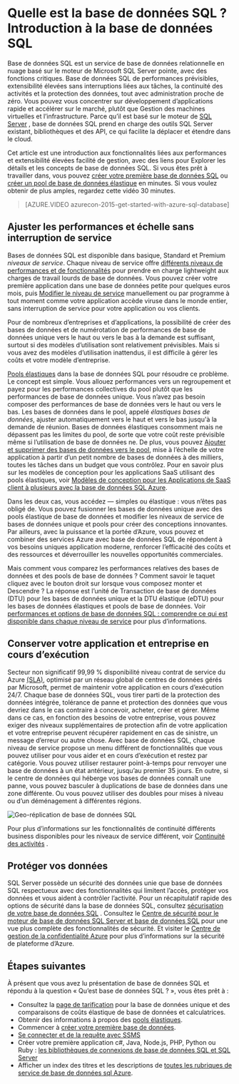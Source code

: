 <properties
    pageTitle="Quelle est la base de données SQL ? Introduction à la base de données SQL | Microsoft Azure"
    description="Obtenir une présentation de base de données SQL : détails techniques et fonctionnalités de Microsoft relationnelles base de données système de gestion (SGBDR) dans le cloud."
    keywords="Introduction à sql, Introduction à sql, quelle est la base de données sql"
    services="sql-database"
    documentationCenter=""
    authors="shontnew"
    manager="jhubbard"
    editor="cgronlun"/>

<tags
   ms.service="sql-database"
   ms.devlang="na"
   ms.topic="get-started-article"
   ms.tgt_pltfrm="na"
   ms.workload="data-management"
   ms.date="08/16/2016"
   ms.author="shkurhek"/>

# <a name="what-is-sql-database-introduction-to-sql-database"></a>Quelle est la base de données SQL ? Introduction à la base de données SQL

Base de données SQL est un service de base de données relationnelle en nuage basé sur le moteur de Microsoft SQL Server pointe, avec des fonctions critiques. Base de données SQL de performances prévisibles, extensibilité élevées sans interruptions liées aux tâches, la continuité des activités et la protection des données, tout avec administration proche de zéro. Vous pouvez vous concentrer sur développement d’applications rapide et accélérer sur le marché, plutôt que Gestion des machines virtuelles et l’infrastructure. Parce qu’il est basé sur le moteur de [SQL Server](https://msdn.microsoft.com/library/bb545450.aspx) , base de données SQL prend en charge des outils SQL Server existant, bibliothèques et des API, ce qui facilite la déplacer et étendre dans le cloud.

Cet article est une introduction aux fonctionnalités liées aux performances et extensibilité élevées facilité de gestion, avec des liens pour Explorer les détails et les concepts de base de données SQL. Si vous êtes prêt à travailler dans, vous pouvez [créer votre première base de données SQL](sql-database-get-started.md) ou [créer un pool de base de données élastique](sql-database-elastic-pool-create-portal.md) en minutes. Si vous voulez obtenir de plus amples, regardez cette vidéo 30 minutes.

> [AZURE.VIDEO azurecon-2015-get-started-with-azure-sql-database]

## <a name="adjust-performance-and-scale-without-downtime"></a>Ajuster les performances et échelle sans interruption de service

Bases de données SQL est disponible dans basique, Standard et Premium *niveaux de service*. Chaque niveau de service offre [différents niveaux de performances et de fonctionnalités](sql-database-service-tiers.md) pour prendre en charge lightweight aux charges de travail lourds de base de données. Vous pouvez créer votre première application dans une base de données petite pour quelques euros mois, puis [Modifier le niveau de service](sql-database-scale-up.md) manuellement ou par programme à tout moment comme votre application accède viruse dans le monde entier, sans interruption de service pour votre application ou vos clients.

Pour de nombreux d’entreprises et d’applications, la possibilité de créer des bases de données et de numérotation de performances de base de données unique vers le haut ou vers le bas à la demande est suffisant, surtout si des modèles d’utilisation sont relativement prévisibles. Mais si vous avez des modèles d’utilisation inattendus, il est difficile à gérer les coûts et votre modèle d’entreprise.

[Pools élastiques](sql-database-elastic-pool.md) dans la base de données SQL pour résoudre ce problème. Le concept est simple. Vous allouez performances vers un regroupement et payez pour les performances collectives du pool plutôt que les performances de base de données unique. Vous n’avez pas besoin composer des performances de base de données vers le haut ou vers le bas. Les bases de données dans le pool, appelé *élastiques bases de données*, ajuster automatiquement vers le haut et vers le bas jusqu'à la demande de réunion. Bases de données élastiques consomment mais ne dépassent pas les limites du pool, de sorte que votre coût reste prévisible même si l’utilisation de base de données ne. De plus, vous pouvez [Ajouter et supprimer des bases de données vers le pool](sql-database-elastic-pool-manage-portal.md), mise à l’échelle de votre application à partir d’un petit nombre de bases de données à des milliers, toutes les tâches dans un budget que vous contrôlez. Pour en savoir plus sur les modèles de conception pour les applications SaaS utilisant des pools élastiques, voir [Modèles de conception pour les Applications de SaaS client à plusieurs avec la base de données SQL Azure](sql-database-design-patterns-multi-tenancy-saas-applications.md).

Dans les deux cas, vous accédez — simples ou élastique : vous n’êtes pas obligé de. Vous pouvez fusionner les bases de données unique avec des pools élastique de base de données et modifier les niveaux de service de bases de données unique et pools pour créer des conceptions innovantes. Par ailleurs, avec la puissance et la portée d’Azure, vous pouvez et combiner des services Azure avec base de données SQL de répondent à vos besoins uniques application moderne, renforcer l’efficacité des coûts et des ressources et déverrouiller les nouvelles opportunités commerciales.

Mais comment vous comparez les performances relatives des bases de données et des pools de base de données ? Comment savoir le taquet cliquez avec le bouton droit sur lorsque vous composez monter et Descendre ? La réponse est l’unité de Transaction de base de données (DTU) pour les bases de données unique et la DTU élastique (eDTU) pour les bases de données élastiques et pools de base de données. Voir [performances et options de base de données SQL : comprendre ce qui est disponible dans chaque niveau de service](sql-database-service-tiers.md) pour plus d’informations.

## <a name="keep-your-app-and-business-running"></a>Conserver votre application et entreprise en cours d’exécution

Secteur non significatif 99,99 % disponibilité niveau contrat de service du Azure [(SLA)](http://azure.microsoft.com/support/legal/sla/), optimisé par un réseau global de centres de données gérés par Microsoft, permet de maintenir votre application en cours d’exécution 24/7. Chaque base de données SQL, vous tirer parti de la protection des données intégrée, tolérance de panne et protection des données que vous devriez dans le cas contraire à concevoir, acheter, créer et gérer. Même dans ce cas, en fonction des besoins de votre entreprise, vous pouvez exiger des niveaux supplémentaires de protection afin de votre application et votre entreprise peuvent récupérer rapidement en cas de sinistre, un message d’erreur ou autre chose. Avec base de données SQL, chaque niveau de service propose un menu différent de fonctionnalités que vous pouvez utiliser pour vous aider et en cours d’exécution et restez par catégorie. Vous pouvez utiliser restaurer point-à-temps pour renvoyer une base de données à un état antérieur, jusqu’au premier 35 jours. En outre, si le centre de données qui héberge vos bases de données connaît une panne, vous pouvez basculer à duplications de base de données dans une zone différente. Ou vous pouvez utiliser des doubles pour mises à niveau ou d’un déménagement à différentes régions.

![Geo-réplication de base de données SQL](./media/sql-database-technical-overview/azure_sqldb_map.png)


Pour plus d’informations sur les fonctionnalités de continuité différents business disponibles pour les niveaux de service différent, voir [Continuité des activités](sql-database-business-continuity.md) .

## <a name="secure-your-data"></a>Protéger vos données
SQL Server possède un sécurité des données unie que base de données SQL respectueux avec des fonctionnalités qui limitent l’accès, protéger vos données et vous aident à contrôler l’activité. Pour un récapitulatif rapide des options de sécurité dans la base de données SQL, consultez [sécurisation de votre base de données SQL](sql-database-security.md) . Consultez le [Centre de sécurité pour le moteur de base de données SQL Server et base de données SQL](https://msdn.microsoft.com/library/bb510589) pour une vue plus complète des fonctionnalités de sécurité. Et visiter le [Centre de gestion de la confidentialité Azure](https://azure.microsoft.com/support/trust-center/security/) pour plus d’informations sur la sécurité de plateforme d’Azure.

## <a name="next-steps"></a>Étapes suivantes
À présent que vous avez lu présentation de base de données SQL et répondu à la question « Qu’est base de données SQL ? », vous êtes prêt à :

- Consultez la [page de tarification](https://azure.microsoft.com/pricing/details/sql-database/) pour la base de données unique et des comparaisons de coûts élastique de base de données et calculatrices.
- Obtenir des informations à propos des [pools élastiques](sql-database-elastic-pool.md).
- Commencer à [créer votre première base de données](sql-database-get-started.md).
- [Se connecter et de la requête avec SSMS](sql-database-connect-query-ssms.md)
- Créer votre première application c#, Java, Node.js, PHP, Python ou Ruby : [les bibliothèques de connexions de base de données SQL et SQL Server](sql-database-libraries.md)
- Afficher un index des titres et les descriptions de [toutes les rubriques de service de base de données sql Azure](sql-database-index-all-articles.md).
